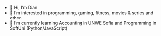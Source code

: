 - 👋 Hi, I’m Dian
- 👀 I’m interested in programming, gaming, fitness, movies & series and other.
- 🌱 I’m currently learning Accounting in UNWE Sofia and Programming in SoftUni (Python/JavaScript)
